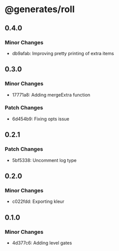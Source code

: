 # @generates/roll

## 0.4.0

### Minor Changes

- db9afab: Improving pretty printing of extra items

## 0.3.0

### Minor Changes

- 17771a8: Adding mergeExtra function

### Patch Changes

- 6d454b9: Fixing opts issue

## 0.2.1

### Patch Changes

- 5bf5338: Uncomment log type

## 0.2.0

### Minor Changes

- c022fdd: Exporting kleur

## 0.1.0

### Minor Changes

- 4d377c6: Adding level gates
